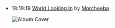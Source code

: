 *   18:19:19  [World Looking In](http://goo.gl/2nX06) by [Morcheeba](http://www.last.fm/music/Morcheeba)

    ![Album Cover](http://userserve-ak.last.fm/serve/174s/91124985.png "Parts of the Process")


